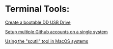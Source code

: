 # Terminal Tools:

[Create a bootable DD USB Drive](bootable_drive.md)

[Setup multiple Github accounts on a single system](github_multi_account.md)

[Using the "scutil" tool in MacOS systems](macos_scutil.md)
